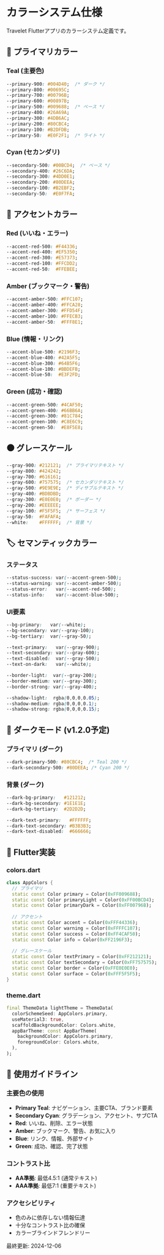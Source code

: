 # カラーシステム仕様

Travelet Flutterアプリのカラーシステム定義です。

## 🎨 プライマリカラー

### Teal (主要色)
```css
--primary-900: #004D40;  /* ダーク */
--primary-800: #00695C;
--primary-700: #00796B;
--primary-600: #00897B;
--primary-500: #009688;  /* ベース */
--primary-400: #26A69A;
--primary-300: #4DB6AC;
--primary-200: #80CBC4;
--primary-100: #B2DFDB;
--primary-50:  #E0F2F1;  /* ライト */
```

### Cyan (セカンダリ)
```css
--secondary-500: #00BCD4;  /* ベース */
--secondary-400: #26C6DA;
--secondary-300: #4DD0E1;
--secondary-200: #80DEEA;
--secondary-100: #B2EBF2;
--secondary-50:  #E0F7FA;
```

## 🔴 アクセントカラー

### Red (いいね・エラー)
```css
--accent-red-500: #F44336;
--accent-red-400: #EF5350;
--accent-red-300: #E57373;
--accent-red-100: #FFCDD2;
--accent-red-50:  #FFEBEE;
```

### Amber (ブックマーク・警告)
```css
--accent-amber-500: #FFC107;
--accent-amber-400: #FFCA28;
--accent-amber-300: #FFD54F;
--accent-amber-100: #FFECB3;
--accent-amber-50:  #FFF8E1;
```

### Blue (情報・リンク)
```css
--accent-blue-500: #2196F3;
--accent-blue-400: #42A5F5;
--accent-blue-300: #64B5F6;
--accent-blue-100: #BBDEFB;
--accent-blue-50:  #E3F2FD;
```

### Green (成功・確認)
```css
--accent-green-500: #4CAF50;
--accent-green-400: #66BB6A;
--accent-green-300: #81C784;
--accent-green-100: #C8E6C9;
--accent-green-50:  #E8F5E8;
```

## ⚫ グレースケール

```css
--gray-900: #212121;  /* プライマリテキスト */
--gray-800: #424242;
--gray-700: #616161;
--gray-600: #757575;  /* セカンダリテキスト */
--gray-500: #9E9E9E;  /* ディサブルテキスト */
--gray-400: #BDBDBD;
--gray-300: #E0E0E0;  /* ボーダー */
--gray-200: #EEEEEE;
--gray-100: #F5F5F5;  /* サーフェス */
--gray-50:  #FAFAFA;
--white:    #FFFFFF;  /* 背景 */
```

## 🏷️ セマンティックカラー

### ステータス
```css
--status-success: var(--accent-green-500);
--status-warning: var(--accent-amber-500);
--status-error:   var(--accent-red-500);
--status-info:    var(--accent-blue-500);
```

### UI要素
```css
--bg-primary:   var(--white);
--bg-secondary: var(--gray-100);
--bg-tertiary:  var(--gray-50);

--text-primary:   var(--gray-900);
--text-secondary: var(--gray-600);
--text-disabled:  var(--gray-500);
--text-on-dark:   var(--white);

--border-light:  var(--gray-200);
--border-medium: var(--gray-300);
--border-strong: var(--gray-400);

--shadow-light:  rgba(0,0,0,0.05);
--shadow-medium: rgba(0,0,0,0.1);
--shadow-strong: rgba(0,0,0,0.15);
```

## 🌙 ダークモード (v1.2.0予定)

### プライマリ (ダーク)
```css
--dark-primary-500: #80CBC4;  /* Teal 200 */
--dark-secondary-500: #80DEEA; /* Cyan 200 */
```

### 背景 (ダーク)
```css
--dark-bg-primary:   #121212;
--dark-bg-secondary: #1E1E1E;
--dark-bg-tertiary:  #2D2D2D;

--dark-text-primary:   #FFFFFF;
--dark-text-secondary: #B3B3B3;
--dark-text-disabled:  #666666;
```

## 📱 Flutter実装

### colors.dart
```dart
class AppColors {
  // プライマリ
  static const Color primary = Color(0xFF009688);
  static const Color primaryLight = Color(0xFF00BCD4);
  static const Color primaryDark = Color(0xFF00796B);
  
  // アクセント
  static const Color accent = Color(0xFFF44336);
  static const Color warning = Color(0xFFFFC107);
  static const Color success = Color(0xFF4CAF50);
  static const Color info = Color(0xFF2196F3);
  
  // グレースケール
  static const Color textPrimary = Color(0xFF212121);
  static const Color textSecondary = Color(0xFF757575);
  static const Color border = Color(0xFFE0E0E0);
  static const Color surface = Color(0xFFF5F5F5);
}
```

### theme.dart
```dart
final ThemeData lightTheme = ThemeData(
  colorSchemeSeed: AppColors.primary,
  useMaterial3: true,
  scaffoldBackgroundColor: Colors.white,
  appBarTheme: const AppBarTheme(
    backgroundColor: AppColors.primary,
    foregroundColor: Colors.white,
  ),
);
```

## 🎯 使用ガイドライン

### 主要色の使用
- **Primary Teal**: ナビゲーション、主要CTA、ブランド要素
- **Secondary Cyan**: グラデーション、アクセント、サブCTA
- **Red**: いいね、削除、エラー状態
- **Amber**: ブックマーク、警告、お気に入り
- **Blue**: リンク、情報、外部サイト
- **Green**: 成功、確認、完了状態

### コントラスト比
- **AA準拠**: 最低4.5:1 (通常テキスト)
- **AAA準拠**: 最低7:1 (重要テキスト)

### アクセシビリティ
- 色のみに依存しない情報伝達
- 十分なコントラスト比の確保
- カラーブラインドフレンドリー

最終更新: 2024-12-06